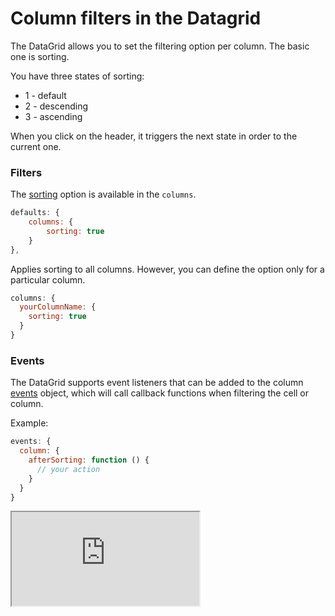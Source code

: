 Column filters in the Datagrid
===
The DataGrid allows you to set the filtering option per column. The basic one is sorting.

You have three states of sorting:
 * 1 - default
 * 2 - descending
 * 3 - ascending

When you click on the header, it triggers the next state in order to the current one.


### Filters
The [sorting](https://api.highcharts.com/dashboards/typedoc/interfaces/DataGrid_DataGridOptions.IndividualColumnOptions.html#sorting) option is available in the `columns`.

```js
defaults: {
    columns: {
        sorting: true
    }
},
```

Applies sorting to all columns. However, you can define the option only for a particular column.

```js
columns: {
  yourColumnName: {
    sorting: true
  }
}
```

### Events
The DataGrid supports event listeners that can be added to the column [events](https://api.highcharts.com/dashboards/typedoc/interfaces/DataGrid_DataGridOptions.IndividualColumnOptions.html#events) object, which will call callback functions when filtering the cell or column.

Example:
```js
events: {
  column: {
    afterSorting: function () {
      // your action
    }
  }
}
```

<iframe src="https://www.highcharts.com/samples/embed/data-grid/demo/filters" allow="fullscreen"></iframe>